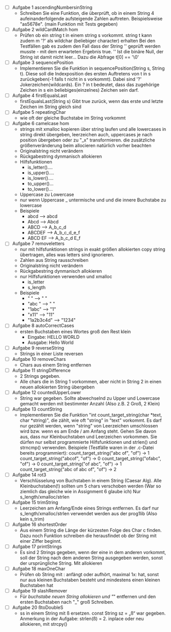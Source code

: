 * [ ] Aufgabe 1 ascendingNumbersinString
  * Schreiben Sie eine Funktion, die überprüft, ob in einem String 4 aufeinanderfolgende aufsteigende Zahlen auftreten. Beispielsweise "as5678e". (main Funktion mit Tests gegeben)
* [ ] Aufgabe 2 wildCardMatch hom
  * Prüfen ob ein string t in einem string s vorkommt. string t kann zudem m '?' als wildchar (beliebiger character) erhalten Bei den Testfällen gab es zudem den Fall dass der String '' geprüft werden musste - mit dem erwarteten Ergebnis true. '' Ist die binäre Null, der String ist damit nicht leer... Dazu die Abfrage t[0] == '\\0'
* [ ] Aufgabe 3 sequencePosition
  * Implementieren Sie die Funktion in sequencePosition(String s, String t). Diese soll die Indexposition des ersten Auftretens von t in s zurückgeben(-1 falls t nicht in s vorkommt). Dabei sind '?' Jokerzeichen(wildcards). Ein ? in t bedeutet, dass das zugehörige Zeichen in s ein beliebiges(einzelnes) Zeichen sein darf.
* [ ] Aufgabe 4 firstEqualsLast
  * firstEqualsLast(String s) Gibt true zurück, wenn das erste und letzte Zeichen im String gleich sind
* [ ] Aufgabe 5 repeatingChar
  * wie oft der gleiche Buchstabe im String vorkommt
* [ ] Aufgabe 6 camelcase hom
  * strings mit xmalloc kopieren über string laufen und alle lowercases in string direkt übergeben, leerzeichen auch, uppercases je nach position übergeben oder zu "_x" transformieren. die zusätzliche größenveränderung beim allocieren natürlich vorher beachten
  * Originalstring nicht verändern
  * Rückgabestring dynmanisch allokieren
  * Hilfsfunktionen
    * is_letter()....
    * is_upper()....
    * is_lower()....
    * to_upper()...
    * to_lower()...
  * Uppercase zu Lowercase
  * nur wenn Uppercase _ untermische und und die innere Buchstabe zu lowercase
  * Beispiele
    * abcd --> abcd
    * Abcd --> Abcd
    * ABCD --> A_b_c_d
    * ABCDEF --> A_b_c_d_e_f
    * ABCD EF --> A_b_c_d E_f
* [ ] Aufgabe 7 removeletters
  * nur mit hilfsfunktionen strings in exakt größen allokierten copy string übertragen, alles was letters sind ignorieren.
  * Zahlen aus String rausschreiben
  * Originalstring nicht verändern
  * Rückgabestring dynmanisch allokieren
  * nur Hilfsfunktionen verwenden und xmalloc
    * is_letter
    * s_length
  * Beispiele
    * " " --> " "
    * "abc " --> " "
    * "1abc" --> "1"
    * "x11" --> "11"
    * "1a2b3c4d" --> "1234"
* [ ] Aufgabe 8 autoCorrectCases
  * ersten Buchstaben eines Wortes groß den Rest klein
    * Eingabe: HELLO WORLD
    * Ausgabe: Hello World
* [ ] Aufgabe 9 reverseString
  * Strings in einer Liste reversen
* [ ] Aufgabe 10 removeChars
  * Chars aus einem String entfernen
* [ ] Aufgabe 11 stringDifference
  * 2 Strings gegeben.
  * Alle chars die in String 1 vorkommen, aber nicht in String 2 in einen neuen allokierten String übergeben
* [ ] Aufgabe 12 countedUpperLower
  * String war gegeben. Sollte abwechselnd zu Upper und Lowercase gemacht werden mit bestimmter Anzahl (Also z.B. 2 Groß, 2 Klein)
* [ ] Aufgabe 13 countString
  * Implementieren Sie die Funktion "int count_target_string(char \*text, char \*string)", die zählt, wie oft "string" in "text" vorkommt. Es darf nur gezählt werden, wenn "string" von Leerzeichen umschlossen wird bzw. wenn es am Ende / am Anfang steht. Gehen Sie davon aus, dass nur Kleinbuchstaben und Leerzeichen vorkommen. Sie dürfen nur selbst programmierte Hilfsfunktionen und strlen() und strncmp() verwenden. Beispiele (Testfälle waren in der .c-Datei bereits programmiert): count_target_string("abc of", "of") -> 1 count_target_string("abcof", "of") -> 0 count_target_string("ofabc", "of") -> 0 count_target_string("of abc", "of") -> 1 count_target_string("abc of abc of", "of") -> 2
* [ ] Aufgabe 14 rot3
  * Verschlüsselung von Buchstaben in einem String (Caesar Alg). Alle Kleinbuchstaben(!) sollten um 5 chars verschoben werden (War so ziemlich das gleiche wie in Assignment 6 glaube ich) Nur s_length/xmalloc/strlen
* [ ] Aufgabe 15 trimString
  * Leerzeichen am Anfang/Ende eines Strings entfernen. Es darf nur s_length/xmalloc/strlen verwendet werden aus der prog1lib (Also kein s_trim)
* [ ] Aufgabe 16 shortestOrder
  * Aus einem String die Länge der kürzesten Folge des Char c finden. Dazu noch Funktion schreiben die herausfindet ob der String mit einer Ziffer beginnt.
* [ ] Aufgabe 17 printStrings
  * Es sind 2 Strings gegeben, wenn der eine in dem anderen vorkommt, soll der String nach dem anderen String ausgegeben werden, sonst der ursprüngliche String. Mit allokieren
* [ ] Aufgabe 18 maxOneChar
  * Prüfen ob String mit : anfängt oder aufhört, maximal 1x: hat, sonst nur aus kleinen Buchstaben besteht und mindestens einen kleinen Buchstaben hat
* [ ] Aufgabe 19 slashRemover
  * Für *buchstabe neuen String allokieren und "*" entfernen und den ersten Buchstaben nach "_" groß Schreiben.
* [ ] Aufgabe 20 ßtoDoubleS
  * ss in einem String mit ß ersetzen. const String sz = „ß“ war gegeben. Anmerkung in der Aufgabe: strlen(ß) = 2. inplace oder neu allokieren, mit strcpy()